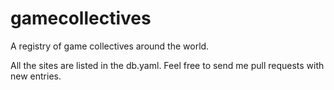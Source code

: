# gamecollectives
A registry of game collectives around the world.

All the sites are listed in the db.yaml. Feel free to send me pull requests with new entries.
